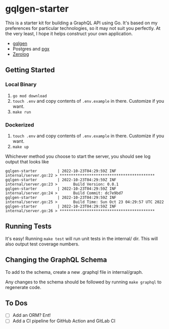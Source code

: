 # gqlgen-starter

This is a starter kit for building a GraphQL API using Go. It's based on my preferences for particular
technologies, so it may not suit you perfectly. At the very least, I hope it helps construct your own application.

* [gqlgen](https://github.com/99designs/gqlgen)
* Postgres and [pgx](https://github.com/JackC/pgx)
* [Zerolog](https://github.com/obsidiandynamics/zerolog)

## Getting Started

### Local Binary

1. `go mod download`
2. `touch .env` and copy contents of `.env.example` in there. Customize if you want.
3. `make run`

### Dockerized

1. `touch .env` and copy contents of `.env.example` in there. Customize if you want.
2. `make up`


Whichever method you choose to start the server, you should see log output that looks like

```
gqlgen-starter         | 2022-10-23T04:29:59Z INF internal/server.go:22 > ******************************************
gqlgen-starter         | 2022-10-23T04:29:59Z INF internal/server.go:23 >       Build Version: 0.0.1
gqlgen-starter         | 2022-10-23T04:29:59Z INF internal/server.go:24 >       Build Commit: dc7e9bd7
gqlgen-starter         | 2022-10-23T04:29:59Z INF internal/server.go:25 >       Build Time: Sun Oct 23 04:29:57 UTC 2022
gqlgen-starter         | 2022-10-23T04:29:59Z INF internal/server.go:26 > ******************************************
```

## Running Tests

It's easy! Running `make test` will run unit tests in the internal/ dir. This will also output test coverage numbers.

## Changing the GraphQL Schema

To add to the schema, create a new .graphql file in internal/graph.

Any changes to the schema should be followed by running `make graphql` to regenerate code.

## To Dos
- [ ] Add an ORM? Ent!
- [ ] Add a CI pipeline for GitHub Action and GitLab CI